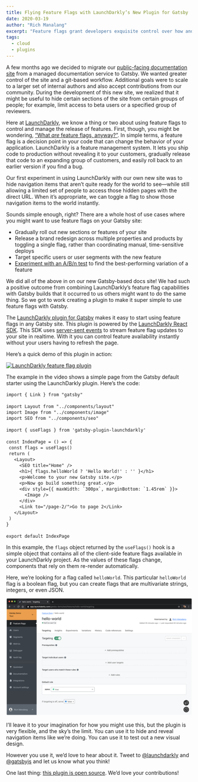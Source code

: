 ```yaml
---
title: Flying Feature Flags with LaunchDarkly’s New Plugin for Gatsby
date: 2020-03-19
author: "Rich Manalang"
excerpt: "Feature flags grant developers exquisite control over how and when new features are revealed to customers. LaunchDarkly’s new plugin for Gatsby makes using them exquisitely easy!"
tags:
  - cloud
  - plugins
---
```


 A few months ago we decided to migrate our [public-facing documentation site](https://docs.launchdarkly.com) from a managed documentation service to Gatsby. We wanted greater control of the site and a git-based workflow. Additional goals were to scale to a larger set of internal authors and also accept contributions from our community. During the development of this new site, we realized that it might be useful to hide certain sections of the site from certain groups of people; for example, limit access to beta users or a specified group of reviewers.

Here at [LaunchDarkly](https://launchdarkly.com/), we know a thing or two about using feature flags to control and manage the release of features. First, though, you might be wondering, [“What *are* feature flags, anyway?”](https://martinfowler.com/articles/feature-toggles.html). In simple terms, a feature flag is a decision point in your code that can change the behavior of your application. LaunchDarkly is a feature management system. It lets you ship code to production without revealing it to your customers, gradually release that code to an expanding group of customers, and easily roll back to an earlier version if you find a bug.

Our first experiment in using LaunchDarkly with our own new site was to hide navigation items that aren’t quite ready for the world to see—while still allowing a limited set of people to access those hidden pages with the direct URL. When it’s appropriate, we can toggle a flag to show those navigation items to the world instantly.

Sounds simple enough, right? There are a whole host of use cases where you might want to use feature flags on your Gatsby site:
* Gradually roll out new sections or features of your site
* Release a brand redesign across multiple properties and products by toggling a single flag, rather than coordinating manual, time-sensitive deploys
* Target specific users or user segments with the new feature
* [Experiment with an A/B/n test](https://launchdarkly.com/features/experimentation/) to find the best-performing variation of a feature

We did all of the above in on our new Gatsby-based docs site! We had such a positive outcome from combining LaunchDarkly’s feature flag capabilities with Gatsby builds that it occurred to us others might want to do the same thing. So we got to work creating a plugin to make it super simple to use feature flags with Gatsby.  

The [LaunchDarkly plugin for Gatsby](https://www.gatsbyjs.org/packages/gatsby-plugin-launchdarkly/) makes it easy to start using feature flags in any Gatsby site. This plugin is powered by the [LaunchDarkly React SDK](https://docs.launchdarkly.com/docs/react-sdk-reference). This SDK uses [server-sent events](https://en.wikipedia.org/wiki/Server-sent_events) to stream feature flag updates to your site in realtime.  With it you can control feature availability instantly without your users having to refresh the page.

Here’s a quick demo of this plugin in action:

[![LaunchDarkly feature flag plugin](https://res.cloudinary.com/marcomontalbano/image/upload/v1583779053/video_to_markdown/images/youtube--kCidJJf75CA-c05b58ac6eb4c4700831b2b3070cd403.jpg)](https://www.youtube.com/embed/kCidJJf75CA "LaunchDarkly feature flag plugin")

 The example in the video shows a simple page from the Gatsby default starter using the LaunchDarkly plugin. Here’s the code:


```import React from "react"
import { Link } from "gatsby"

import Layout from "../components/layout"
import Image from "../components/image"
import SEO from "../components/seo"

import { useFlags } from 'gatsby-plugin-launchdarkly'

const IndexPage = () => {
 const flags = useFlags()
 return (
   <Layout>
     <SEO title="Home" />
     <h1>{ flags.helloWorld ? 'Hello World!' : '' }</h1>
     <p>Welcome to your new Gatsby site.</p>
     <p>Now go build something great.</p>
     <div style={{ maxWidth: `300px`, marginBottom: `1.45rem` }}>
       <Image />
     </div>
     <Link to="/page-2/">Go to page 2</Link>
   </Layout>
 )
}

export default IndexPage
```

In this example, the `flags` object returned by the `useFlags()` hook is a simple object that contains all of the client-side feature flags available in your LaunchDarkly project. As the values of these flags change, components that rely on them re-render automatically.

Here, we’re looking for a flag called `helloWorld`. This particular `helloWorld` flag is a boolean flag, but you can create flags that are multivariate strings, integers, or even JSON.


![Feature flags dashboard](./images/feature-flags-dashboard.png)

I’ll leave it to your imagination for how you might use this, but the plugin is very flexible, and the sky’s the limit. You can use it to hide and reveal navigation items like we’re doing. You can use it to test out a new visual design.

However you use it, we’d love to hear about it.  Tweet to [@launchdarkly](https://twitter.com/launchdarkly) and [@gatsbyjs](https://twitter.com/gatsbyjs) and let us know what you think!

One last thing: [this plugin is open source](https://github.com/launchdarkly-labs/gatsby-plugin-launchdarkly). We’d love your contributions!
